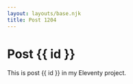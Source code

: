 ```yaml
---
layout: layouts/base.njk
title: Post 1204
---
```


# Post {{ id }}

This is post {{ id }} in my Eleventy project.
